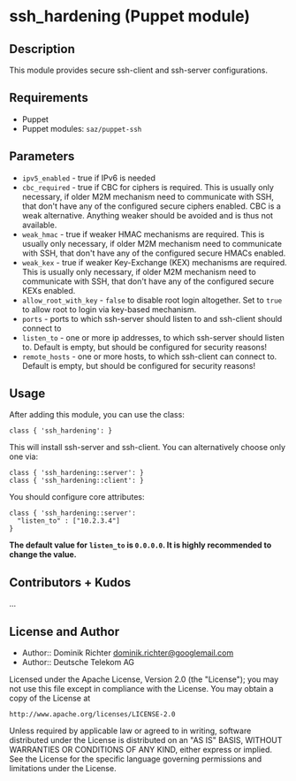 # ssh_hardening (Puppet module)

## Description

This module provides secure ssh-client and ssh-server configurations.

## Requirements

* Puppet
* Puppet modules: `saz/puppet-ssh`


## Parameters

* `ipv5_enabled` - true if IPv6 is needed
* `cbc_required` - true if CBC for ciphers is required. This is usually only necessary, if older M2M mechanism need to communicate with SSH, that don't have any of the configured secure ciphers enabled. CBC is a weak alternative. Anything weaker should be avoided and is thus not available.
* `weak_hmac` - true if weaker HMAC mechanisms are required. This is usually only necessary, if older M2M mechanism need to communicate with SSH, that don't have any of the configured secure HMACs enabled.
* `weak_kex` - true if weaker Key-Exchange (KEX) mechanisms are required. This is usually only necessary, if older M2M mechanism need to communicate with SSH, that don't have any of the configured secure KEXs enabled.
* `allow_root_with_key` - `false` to disable root login altogether. Set to `true` to allow root to login via key-based mechanism.
* `ports` - ports to which ssh-server should listen to and ssh-client should connect to
* `listen_to` - one or more ip addresses, to which ssh-server should listen to. Default is empty, but should be configured for security reasons!
* `remote_hosts` - one or more hosts, to which ssh-client can connect to. Default is empty, but should be configured for security reasons!

## Usage

After adding this module, you can use the class:

    class { 'ssh_hardening': }

This will install ssh-server and ssh-client. You can alternatively choose only one via:

    class { 'ssh_hardening::server': }
    class { 'ssh_hardening::client': }

You should configure core attributes:

    class { 'ssh_hardening::server':
      "listen_to" : ["10.2.3.4"]
    }

**The default value for `listen_to` is `0.0.0.0`. It is highly recommended to change the value.**


## Contributors + Kudos

...

## License and Author

* Author:: Dominik Richter <dominik.richter@googlemail.com>
* Author:: Deutsche Telekom AG

Licensed under the Apache License, Version 2.0 (the "License");
you may not use this file except in compliance with the License.
You may obtain a copy of the License at

    http://www.apache.org/licenses/LICENSE-2.0

Unless required by applicable law or agreed to in writing, software
distributed under the License is distributed on an "AS IS" BASIS,
WITHOUT WARRANTIES OR CONDITIONS OF ANY KIND, either express or implied.
See the License for the specific language governing permissions and
limitations under the License.
